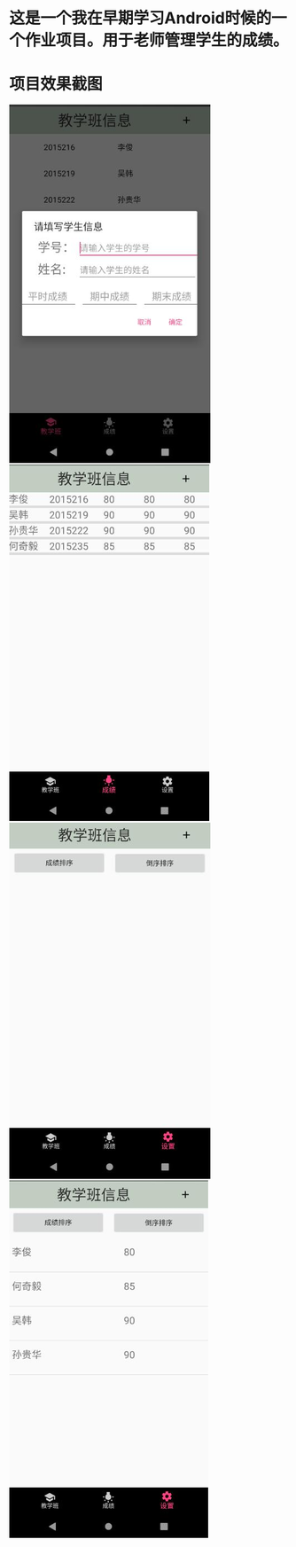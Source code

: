 # 这是一个我在早期学习Android时候的一个作业项目。用于老师管理学生的成绩。
# 项目效果截图
![github](https://github.com/JunLi-YNU/StudentPerformanceManagement/blob/master/screenshot/myworks-SPM-one.jpg "github")
![github](https://github.com/JunLi-YNU/StudentPerformanceManagement/blob/master/screenshot/myworks-SPM-two.jpg "github")
![github](https://github.com/JunLi-YNU/StudentPerformanceManagement/blob/master/screenshot/myworks-SPM-three.jpg "github")
![github](https://github.com/JunLi-YNU/StudentPerformanceManagement/blob/master/screenshot/myworks-SPM-four.jpg "github")